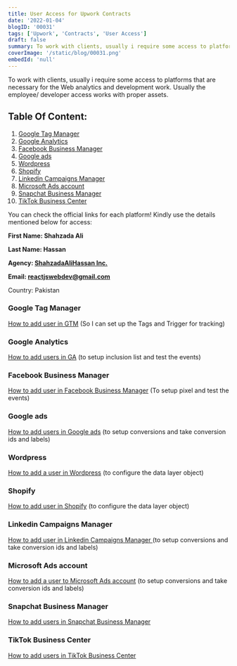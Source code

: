 ```yaml
---
title: User Access for Upwork Contracts
date: '2022-01-04'
blogID: '00031'
tags: ['Upwork', 'Contracts', 'User Access']
draft: false
summary: To work with clients, usually i require some access to platforms that are necessary for the Web analytics and development work. Usually the employee/ developer access works with proper assets.
coverImage: '/static/blog/00031.png'
embedId: 'null'
---
```


To work with clients, usually i require some access to platforms that are necessary for the Web analytics and development work. Usually the employee/ developer access works with proper assets.

## Table Of Content:

1. [Google Tag Manager](#google-tag-manager)
2. [Google Analytics](#google-analytics)
3. [Facebook Business Manager](#facebook-business-manager)
4. [Google ads](#google-ads)
5. [Wordpress](#wordpress)
6. [Shopify](#shopify)
7. [Linkedin Campaigns Manager](#linkedin-campaigns-manager)
8. [Microsoft Ads account](#microsoft-adsaaccount)
9. [Snapchat Business Manager](#snapchat-business-manager)
10. [TikTok Business Center](#tiktok-business-center)

You can check the official links for each platform! Kindly use the details mentioned below for access:

**First Name: Shahzada Ali**

**Last Name: Hassan**

**Agency: [ShahzadaAliHassan Inc.](https://www.upwork.com/ag/shahzadaalihassan/)**

**Email: reactjswebdev@gmail.com**

Country: Pakistan

### Google Tag Manager

[How to add user in GTM](https://support.google.com/tagmanager/answer/6107011) (So I can set up the Tags and Trigger for tracking)

### Google Analytics

[How to add users in GA](https://support.google.com/analytics/answer/1009702) (to setup inclusion list and test the events)

### Facebook Business Manager

[How to add user in Facebook Business Manager](https://web.facebook.com/business/help/2169003770027706) (To setup pixel and test the events)

### Google ads

[How to add users in Google ads](https://support.google.com/admanager/answer/3059181) (to setup conversions and take conversion ids and labels)

### Wordpress

[How to add a user in Wordpress](https://yoast.com/help/how-do-i-add-a-new-admin-user/) (to configure the data layer object)

### Shopify

[How to add user in Shopify](https://help.shopify.com/en/manual/shopify-plus/users/user-access) (to configure the data layer object)

### Linkedin Campaigns Manager

[How to add user in Linkedin Campaigns Manager ](https://www.linkedin.com/help/lms/answer/a417905/add-edit-and-remove-user-permissions-on-advertising-accounts?lang=en) (to setup conversions and take conversion ids and labels)

### Microsoft Ads account

[How to add a user to Microsoft Ads account](https://help.ads.microsoft.com/#apex/3/en/52037/3) (to setup conversions and take conversion ids and labels)

### Snapchat Business Manager

[How to add users in Snapchat Business Manager](https://businesshelp.snapchat.com/s/article/manage-members)

### TikTok Business Center

[How to add users in TikTok Business Center](https://ads.tiktok.com/help/mobile/article?aid=12790)
